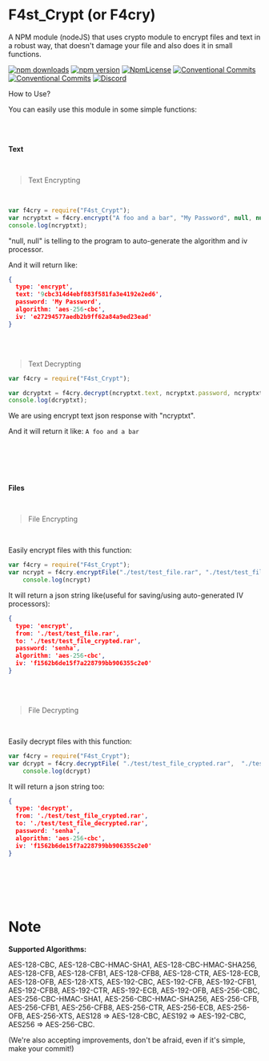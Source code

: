 # F4st_Crypt (or F4cry)
A NPM module (nodeJS) that uses crypto module to encrypt files and text in a robust way, that doesn't damage your file and also does it in small functions.

<p>
<a href="https://www.npmjs.com/package/f4st_crypt" rel="nofollow"><img src="https://img.shields.io/npm/dw/f4st_crypt.svg?logo=npm" alt="npm downloads" style="max-width:100%;"></a>
<a href="https://www.npmjs.com/package/f4st_crypt" rel="nofollow"><img src="https://img.shields.io/npm/v/f4st_crypt.svg?logo=npm" alt="npm version" style="max-width:100%;"></a>
<a href="https://github.com/F4stHosting/F4st_Crypt/blob/master/LICENSE" rel="nofollow"><img src="https://img.shields.io/npm/l/f4st_crypt.svg?logo=github" alt="NpmLicense"></a>
<a href="https://github.com/F4stHosting/F4st_Crypt/blob/master/" rel="nofollow"><img src="https://img.shields.io/badge/Accepting%20Commits-True-green.svg" alt="Conventional Commits"></a>
<a href="https://github.com/F4stHosting/F4st_Crypt/blob/master/" rel="nofollow"><img src="https://img.shields.io/github/package-json/v/f4sthosting/F4st_Crypt.svg" alt="Conventional Commits"></a>
<a href="https://discord.gg/7kxvCse" rel="nofollow"><img src="https://img.shields.io/badge/Join%20Our%20Discord-%20-7289DA?logo=discord" alt="Discord"></a>

</p>

How to Use?

You can easily use this module in some simple functions:

<br>
<br>

**Text**

<br>

> Text Encrypting

<br>

```js
var f4cry = require("F4st_Crypt");
var ncryptxt = f4cry.encrypt("A foo and a bar", "My Password", null, null);
console.log(ncryptxt);
```

"null, null" is telling to the program to auto-generate the algorithm and iv processor.

And it will return like:
```json
{
  type: 'encrypt',
  text: '9cbc314d4ebf883f581fa3e4192e2ed6',
  password: 'My Password',
  algorithm: 'aes-256-cbc',
  iv: 'e27294577aedb2b9ff62a84a9ed23ead'
}
```

<br>
<br>

> Text Decrypting

```js
var f4cry = require("F4st_Crypt");

var dcryptxt = f4cry.decrypt(ncryptxt.text, ncryptxt.password, ncryptxt.algorithm, ncryptxt.iv)
console.log(dcryptxt);
```

We are using encrypt text json response with "ncryptxt".

And it will return it like:
```A foo and a bar```

<br>
<br>
<br>
<br>

**Files**

<br>

> File Encrypting

<br>

Easily encrypt files with this function:

```js
var f4cry = require("F4st_Crypt");
var ncrypt = f4cry.encryptFile("./test/test_file.rar", "./test/test_file_crypted.rar", "password", algorithm, iv_processor, (progress) =>{console.log(progress)});
    console.log(ncrypt)
```

It will return a json string like(useful for saving/using auto-generated IV processors): 
```json
{
  type: 'encrypt',
  from: './test/test_file.rar',
  to: './test/test_file_crypted.rar',
  password: 'senha',
  algorithm: 'aes-256-cbc',
  iv: 'f1562b6de15f7a228799bb906355c2e0'
}
```

<br>
<br>

> File Decrypting

<br>

Easily decrypt files with this function:

```js
var f4cry = require("F4st_Crypt");
var dcrypt = f4cry.decryptFile( "./test/test_file_crypted.rar",  "./test/test_file_decrypted.rar", ncrypt.password, ncrypt.algorithm, ncrypt.iv,(progress) =>{console.log(progress)})
    console.log(dcrypt)
```

It will return a json string too:

```json
{
  type: 'decrypt',
  from: './test/test_file_crypted.rar',
  to: './test/test_file_decrypted.rar',
  password: 'senha',
  algorithm: 'aes-256-cbc',
  iv: 'f1562b6de15f7a228799bb906355c2e0'
}
```

<br>
<br>
<br>
<br>

# Note

**Supported Algorithms:**

AES-128-CBC, AES-128-CBC-HMAC-SHA1, AES-128-CBC-HMAC-SHA256, AES-128-CFB, AES-128-CFB1, AES-128-CFB8, AES-128-CTR, AES-128-ECB, AES-128-OFB, AES-128-XTS, AES-192-CBC, AES-192-CFB, AES-192-CFB1, AES-192-CFB8, AES-192-CTR, AES-192-ECB, AES-192-OFB, AES-256-CBC, AES-256-CBC-HMAC-SHA1, AES-256-CBC-HMAC-SHA256, AES-256-CFB, AES-256-CFB1, AES-256-CFB8, AES-256-CTR, AES-256-ECB, AES-256-OFB, AES-256-XTS, AES128 => AES-128-CBC, AES192 => AES-192-CBC, AES256 => AES-256-CBC.


(We're also accepting improvements, don't be afraid, even if it's simple, make your commit!)
